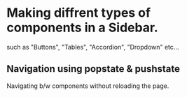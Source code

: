 # Making diffrent types of components in a Sidebar.

such as "Buttons", "Tables", "Accordion", "Dropdown" etc...

## Navigation using popstate & pushstate

Navigating b/w components without reloading the page.
